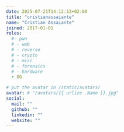 ```yaml
---
date: 2025-07-21T14:12:13+02:00
title: "cristianassaiante"
name: "Cristian Assaiante"
joined: 2017-01-01
roles:
  #- pwn
  # - web
  # - reverse
  # - crypto
  # - misc
  # - forensics
  # - hardware
  - OG

# put the avatar in /static/avatars/
avatar: # "/avatars/{{ urlize .Name }}.jpg"
social:
  mail: ""
  github: ""
  linkedin: ""
  website: ""
---
```

